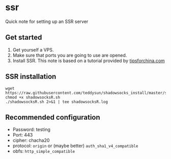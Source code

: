 # ssr
Quick note for setting up an SSR server

## Get started 
1. Get yourself a VPS. 
2. Make sure that ports you are going to use are opened. 
3. Install SSR. This note is based on a tutorial provided by [tipsforchina.com](https://www.tipsforchina.com/how-to-setup-a-fast-shadowsocks-server-on-vultr-vps-the-easy-way.html)

## SSR installation 
```
wget https://raw.githubusercontent.com/teddysun/shadowsocks_install/master/shadowsocksR.sh
chmod +x shadowsocksR.sh
./shadowsocksR.sh 2>&1 | tee shadowsocksR.log
```

## Recommended configuration 
- Password: testing
- Port: 443
- cipher: chacha20
- protocol: `origin` or (maybe better) `auth_sha1_v4_compatible`
- obfs: `http_simple_compatible`

